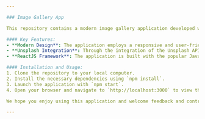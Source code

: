 ```yaml
---

### Image Gallery App

This repository contains a modern image gallery application developed with ReactJS. The application utilizes the Unsplash API to fetch a variety of high-quality images from the Unsplash database and presents them in an appealing user interface.

#### Key Features:
- **Modern Design**: The application employs a responsive and user-friendly design, optimized for various devices.
- **Unsplash Integration**: Through the integration of the Unsplash API, users can access thousands of high-quality images and display them in the gallery.
- **ReactJS Framework**: The application is built with the popular JavaScript framework, ReactJS, renowned for its efficiency and flexibility.

#### Installation and Usage:
1. Clone the repository to your local computer.
2. Install the necessary dependencies using `npm install`.
3. Launch the application with `npm start`.
4. Open your browser and navigate to `http://localhost:3000` to view the image gallery.

We hope you enjoy using this application and welcome feedback and contributions for its further development!

---
```

